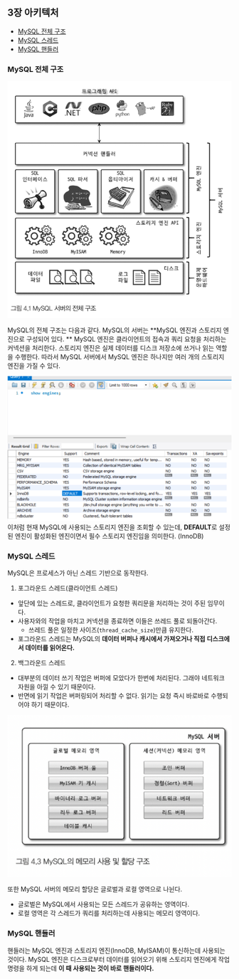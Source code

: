 ## 3장 아키텍처
- [MySQL 전체 구조](#mysql-전체-구조)
- [MySQL 스레드](#mysql-스레드)
- [MySQL 핸들러](#mysql-핸들러)

### MySQL 전체 구조
![3-1.png](images%2F3-1.png)

MySQL의 전체 구조는 다음과 같다. MySQL의 서버는 **MySQL 엔진과 스토리지 엔진으로 구성되어 있다.
**
MySQL 엔진은 클라이언트의 접속과 쿼리 요청을 처리하는 커넥션을 처리한다. 스토리지 엔진은 실제 데이터를
디스크 저장소에 쓰거나 읽는 역할을 수행한다. 따라서 MySQL 서버에서 MySQL 엔진은 하나지만
여러 개의 스토리지 엔진을 가질 수 있다.

![3-2.png](images%2F3-2.png)
이처럼 현재 MySQL에 사용되는 스토리지 엔진을 조회할 수 있는데, **DEFAULT**로 설정된 엔진이
활성화된 엔진이면서 필수 스토리지 엔진임을 의미한다. (InnoDB)

### MySQL 스레드
MySQL은 프로세스가 아닌 스레드 기반으로 동작한다.
1. 포그라운드 스레드(클라이언트 스레드)
- 앞단에 있는 스레드로, 클라이언트가 요청한 쿼리문을 처리하는 것이 주된 임무이다.
- 사용자와의 작업을 마치고 커넥션을 종료하면 이들은 쓰레드 풀로 되돌아간다.
  - 쓰레드 풀은 일정한 사이즈(`thread_cache_size`)만큼 유지한다.
- 포그라운드 스레드는 MySQL의 **데이터 버퍼나 캐시에서 가져오거나 직접 디스크에서 데이터를 읽어온다.**
2. 백그라운드 스레드
- 대부분의 데이터 쓰기 작업은 버퍼에 모았다가 한번에 처리된다. 그래야 네트워크 자원을 아낄 수 있기 때문이다.
- 반면에 읽기 작업은 버퍼링되어 처리할 수 없다. 읽기는 요청 즉시 바로바로 수행되어야 하기 때문이다.

![3-3.png](images%2F3-3.png)

또한 MySQL 서버의 메모리 할당은 글로벌과 로컬 영역으로 나뉜다.
- 글로벌은 MySQL에서 사용되는 모든 스레드가 공유하는 영역이다.
- 로컬 영역은 각 스레드가 쿼리를 처리하는데 사용되는 메모리 영역이다.

### MySQL 핸들러
핸들러는 MySQL 엔진과 스토리지 엔진(InnoDB, MyISAM)이 통신하는데 사용되는 것이다.
MySQL 엔진은 디스크로부터 데이터를 읽어오기 위해 스토리지 엔진에게 작업 명령을 하게 되는데
**이 때 사용되는 것이 바로 핸들러이다.**


